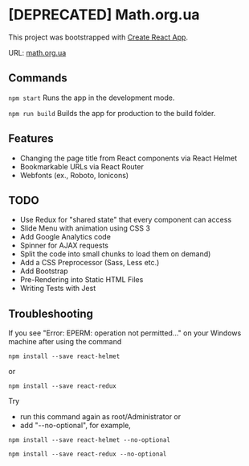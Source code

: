 # [DEPRECATED] Math.org.ua

This project was bootstrapped with [Create React App](https://github.com/facebookincubator/create-react-app).

URL: [math.org.ua](https://math.org.ua/)

## Commands

```npm start```
Runs the app in the development mode.

```npm run build```
Builds the app for production to the build folder.

## Features

* Changing the page title from React components via React Helmet
* Bookmarkable URLs via React Router
* Webfonts (ex., Roboto, Ionicons)

## TODO

* Use Redux for "shared state" that every component can access
* Slide Menu with animation using CSS 3
* Add Google Analytics code
* Spinner for AJAX requests
* Split the code into small chunks to load them on demand)
* Add a CSS Preprocessor (Sass, Less etc.)
* Add Bootstrap
* Pre-Rendering into Static HTML Files
* Writing Tests with Jest

## Troubleshooting

If you see "Error: EPERM: operation not permitted..." on your Windows machine after using the command
```
npm install --save react-helmet
```
or
```
npm install --save react-redux
```

Try 

* run this command again as root/Administrator or
* add "--no-optional", for example,
```
npm install --save react-helmet --no-optional
```
```
npm install --save react-redux --no-optional
```
